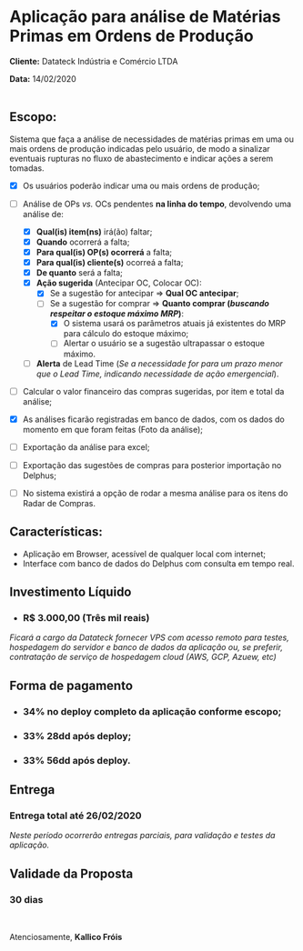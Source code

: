 # Aplicação para análise de Matérias Primas em Ordens de Produção
**Cliente:** Datateck Indústria e Comércio LTDA

**Data:** 14/02/2020
</br>
</br>

## Escopo:
Sistema que faça a análise de necessidades de matérias primas em uma ou mais ordens de produção indicadas pelo usuário, de modo a sinalizar eventuais rupturas no fluxo de abastecimento e indicar ações a serem tomadas.

- [x] Os usuários poderão indicar uma ou mais ordens de produção;
- [ ] Análise de OPs *vs.* OCs pendentes **na linha do tempo**, devolvendo uma análise de:
  - [x] **Qual(is) item(ns)** irá(ão) faltar;
  - [x] **Quando** ocorrerá a falta;
  - [x] **Para qual(is) OP(s) ocorrerá** a falta;
  - [x] **Para qual(is) cliente(s)** ocorreá a falta;
  - [x] **De quanto** será a falta;
  - [x] **Ação sugerida** (Antecipar OC, Colocar OC):
    - [x] Se a sugestão for antecipar => **Qual OC antecipar**;
    - [ ] Se a sugestão for comprar => **Quanto comprar (*buscando respeitar o estoque máximo MRP*)**:
      - [x] O sistema usará os parâmetros atuais já existentes do MRP para cálculo do estoque máximo;
      - [ ] Alertar o usuário se a sugestão ultrapassar o estoque máximo.
  - [ ] **Alerta** de Lead Time (*Se a necessidade for para um prazo menor que o Lead Time, indicando necessidade de ação emergencial*).
- [ ] Calcular o valor financeiro das compras sugeridas, por item e total da análise;
- [x] As análises ficarão registradas em banco de dados, com os dados do momento em que foram feitas (Foto da análise);
- [ ] Exportação da análise para excel;
- [ ] Exportação das sugestões de compras para posterior importação no Delphus;
- [ ] No sistema existirá a opção de rodar a mesma análise para os itens do Radar de Compras.


## Características:
- Aplicação em Browser, acessível de qualquer local com internet;
- Interface com banco de dados do Delphus com consulta em tempo real.

## Investimento Líquido
- ### R$ 3.000,00 (Três mil reais)
*Ficará a cargo da Datateck fornecer VPS com acesso remoto para testes, hospedagem do servidor e banco de dados da aplicação ou, se preferir, contratação de serviço de hospedagem cloud (AWS, GCP, Azuew, etc)*

## Forma de pagamento
- ### 34% no deploy completo da aplicação conforme escopo;
- ### 33% 28dd após deploy;
- ### 33% 56dd após deploy.


## Entrega
### Entrega total até 26/02/2020

*Neste período ocorrerão entregas parciais, para validação e testes da aplicação.*

## Validade da Proposta
### 30 dias

<br>

 Atenciosamente,
**Kallico Fróis**
